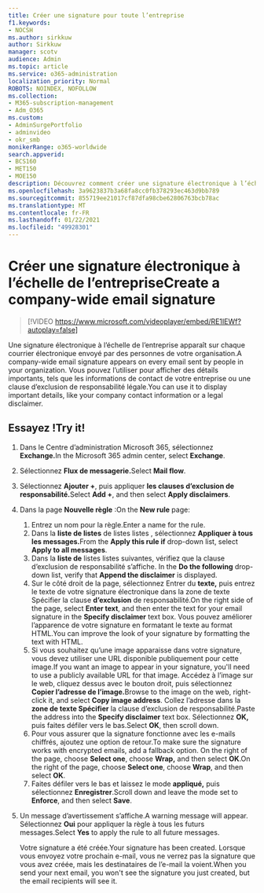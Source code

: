 ```yaml
---
title: Créer une signature pour toute l’entreprise
f1.keywords:
- NOCSH
ms.author: sirkkuw
author: Sirkkuw
manager: scotv
audience: Admin
ms.topic: article
ms.service: o365-administration
localization_priority: Normal
ROBOTS: NOINDEX, NOFOLLOW
ms.collection:
- M365-subscription-management
- Adm_O365
ms.custom:
- AdminSurgePortfolio
- adminvideo
- okr_smb
monikerRange: o365-worldwide
search.appverid:
- BCS160
- MET150
- MOE150
description: Découvrez comment créer une signature électronique à l’échelle de l’entreprise.
ms.openlocfilehash: 3a9623837b3a68fa8cc0fb378293ec463d9bb789
ms.sourcegitcommit: 855719ee21017cf87dfa98cbe62806763bcb78ac
ms.translationtype: MT
ms.contentlocale: fr-FR
ms.lasthandoff: 01/22/2021
ms.locfileid: "49928301"
---
```

# <a name="create-a-company-wide-email-signature"></a><span data-ttu-id="1766d-103">Créer une signature électronique à l’échelle de l’entreprise</span><span class="sxs-lookup"><span data-stu-id="1766d-103">Create a company-wide email signature</span></span>

> [!VIDEO https://www.microsoft.com/videoplayer/embed/RE1IEWf?autoplay=false]

<span data-ttu-id="1766d-104">Une signature électronique à l’échelle de l’entreprise apparaît sur chaque courrier électronique envoyé par des personnes de votre organisation.</span><span class="sxs-lookup"><span data-stu-id="1766d-104">A company-wide email signature appears on every email sent by people in your organization.</span></span> <span data-ttu-id="1766d-105">Vous pouvez l’utiliser pour afficher des détails importants, tels que les informations de contact de votre entreprise ou une clause d’exclusion de responsabilité légale.</span><span class="sxs-lookup"><span data-stu-id="1766d-105">You can use it to display important details, like your company contact information or a legal disclaimer.</span></span> 

## <a name="try-it"></a><span data-ttu-id="1766d-106">Essayez !</span><span class="sxs-lookup"><span data-stu-id="1766d-106">Try it!</span></span>

1. <span data-ttu-id="1766d-107">Dans le Centre d’administration Microsoft 365, sélectionnez **Exchange.**</span><span class="sxs-lookup"><span data-stu-id="1766d-107">In the Microsoft 365 admin center, select **Exchange**.</span></span>
1. <span data-ttu-id="1766d-108">Sélectionnez **Flux de messagerie.**</span><span class="sxs-lookup"><span data-stu-id="1766d-108">Select **Mail flow**.</span></span>
1. <span data-ttu-id="1766d-109">Sélectionnez **Ajouter +**, puis appliquer **les clauses d’exclusion de responsabilité.**</span><span class="sxs-lookup"><span data-stu-id="1766d-109">Select **Add +**, and then select **Apply disclaimers**.</span></span>
1. <span data-ttu-id="1766d-110">Dans la page **Nouvelle règle** :</span><span class="sxs-lookup"><span data-stu-id="1766d-110">On the **New rule** page:</span></span>
    1. <span data-ttu-id="1766d-111">Entrez un nom pour la règle.</span><span class="sxs-lookup"><span data-stu-id="1766d-111">Enter a name for the rule.</span></span>
    1. <span data-ttu-id="1766d-112">Dans la **liste de listes** de listes listes , sélectionnez **Appliquer à tous les messages.**</span><span class="sxs-lookup"><span data-stu-id="1766d-112">From the **Apply this rule if** drop-down list, select **Apply to all messages**.</span></span>
    1. <span data-ttu-id="1766d-113">Dans la **liste de** listes listes suivantes, vérifiez que la clause d’exclusion de responsabilité s’affiche. </span><span class="sxs-lookup"><span data-stu-id="1766d-113">In the **Do the following** drop-down list, verify that **Append the disclaimer** is displayed.</span></span>
    1. <span data-ttu-id="1766d-114">Sur le côté droit de la page, sélectionnez Entrer du **texte,** puis entrez le texte de votre signature électronique dans la zone de texte Spécifier la clause **d’exclusion** de responsabilité.</span><span class="sxs-lookup"><span data-stu-id="1766d-114">On the right side of the page, select **Enter text**, and then enter the text for your email signature in the **Specify disclaimer** text box.</span></span> <span data-ttu-id="1766d-115">Vous pouvez améliorer l’apparence de votre signature en formatant le texte au format HTML.</span><span class="sxs-lookup"><span data-stu-id="1766d-115">You can improve the look of your signature by formatting the text with HTML.</span></span>
    1. <span data-ttu-id="1766d-116">Si vous souhaitez qu’une image apparaisse dans votre signature, vous devez utiliser une URL disponible publiquement pour cette image.</span><span class="sxs-lookup"><span data-stu-id="1766d-116">If you want an image to appear in your signature, you'll need to use a publicly available URL for that image.</span></span> <span data-ttu-id="1766d-117">Accédez à l’image sur le web, cliquez dessus avec le bouton droit, puis sélectionnez **Copier l’adresse de l’image.**</span><span class="sxs-lookup"><span data-stu-id="1766d-117">Browse to the image on the web, right-click it, and select **Copy image address**.</span></span> <span data-ttu-id="1766d-118">Collez l’adresse dans la **zone de texte Spécifier** la clause d’exclusion de responsabilité.</span><span class="sxs-lookup"><span data-stu-id="1766d-118">Paste the address into the **Specify disclaimer** text box.</span></span> <span data-ttu-id="1766d-119">Sélectionnez **OK,** puis faites défiler vers le bas.</span><span class="sxs-lookup"><span data-stu-id="1766d-119">Select **OK**, then scroll down.</span></span>
    1. <span data-ttu-id="1766d-120">Pour vous assurer que la signature fonctionne avec les e-mails chiffrés, ajoutez une option de retour.</span><span class="sxs-lookup"><span data-stu-id="1766d-120">To make sure the signature works with encrypted emails, add a fallback option.</span></span> <span data-ttu-id="1766d-121">On the right of the page, choose **Select one**, choose **Wrap,** and then select **OK**.</span><span class="sxs-lookup"><span data-stu-id="1766d-121">On the right of the page, choose **Select one**, choose **Wrap**, and then select **OK**.</span></span>
    1. <span data-ttu-id="1766d-122">Faites défiler vers le bas et laissez le mode **appliqué,** puis sélectionnez **Enregistrer**.</span><span class="sxs-lookup"><span data-stu-id="1766d-122">Scroll down and leave the mode set to **Enforce**, and then select **Save**.</span></span>
1. <span data-ttu-id="1766d-123">Un message d’avertissement s’affiche.</span><span class="sxs-lookup"><span data-stu-id="1766d-123">A warning message will appear.</span></span> <span data-ttu-id="1766d-124">Sélectionnez **Oui** pour appliquer la règle à tous les futurs messages.</span><span class="sxs-lookup"><span data-stu-id="1766d-124">Select **Yes** to apply the rule to all future messages.</span></span>

    <span data-ttu-id="1766d-125">Votre signature a été créée.</span><span class="sxs-lookup"><span data-stu-id="1766d-125">Your signature has been created.</span></span> <span data-ttu-id="1766d-126">Lorsque vous envoyez votre prochain e-mail, vous ne verrez pas la signature que vous avez créée, mais les destinataires de l’e-mail la voient.</span><span class="sxs-lookup"><span data-stu-id="1766d-126">When you send your next email, you won't see the signature you just created, but the email recipients will see it.</span></span>